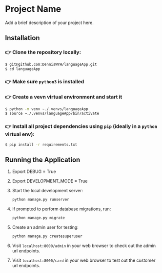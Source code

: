 # Project Name

Add a brief description of your project here.

## Installation

### 👉 Clone the repository locally:
```bash
$ git@github.com:DennisWYH/languageApp.git
$ cd languageApp
```
### 👉 Make sure `python3` is installed
### 👉 Create a vevn virtual environment and start it 
```bash
$ python -m venv ~./.venvs/languageApp
$ source ~./.venvs/languageApp/bin/activate
```
### 👉 Install all project dependencies using `pip` (ideally in a `python` virtual env):
```bash
$ pip install -r requirements.txt
```
## Running the Application
1. Export DEBUG = True
2. Export DEVELOPMENT_MODE = True

3. Start the local development server:

    ```bash
    python manage.py runserver
    ```

4. If prompted to perform database migrations, run:

    ```bash
    python manage.py migrate
    ```

5. Create an admin user for testing:

    ```bash
    python manage.py createsuperuser
    ```

6. Visit `localhost:8000/admin` in your web browser to check out the admin url endpoints.

7. Visit `localhost:8000/card` in your web browser to test out the customer url endpoints.
